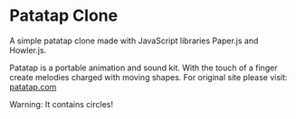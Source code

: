 # Patatap Clone

A simple patatap clone made with JavaScript libraries Paper.js and Howler.js.

Patatap is a portable animation and sound kit. With the touch of a finger create melodies charged with moving shapes. For original site please visit: [patatap.com](https://patatap.com)

Warning: It contains circles!
